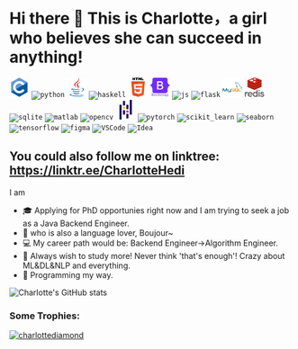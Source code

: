 # Hi there 👋 This is Charlotte，a girl who believes she can succeed in anything!


<code><img title="C" alt="c" width="35px" src="https://raw.githubusercontent.com/devicons/devicon/master/icons/c/c-original.svg" /></code>
<code><img title="Python" alt="python" width="35px" src="https://cdn.jsdelivr.net/gh/devicons/devicon/icons/python/python-original.svg" /></code>
<code><img title="Java" alt="java" width="35px" src="https://raw.githubusercontent.com/devicons/devicon/master/icons/java/java-original.svg" /></code>
<code><img title="Haskell" alt="haskell" width="35px" src="https://upload.wikimedia.org/wikipedia/commons/1/1c/Haskell-Logo.svg" /></code>
<code><img title="HTML5" alt="html5" width="35px" src="https://raw.githubusercontent.com/devicons/devicon/master/icons/html5/html5-original-wordmark.svg" /></code>
<code><img title="Bootstrap" alt="bootstrap" width="35px" src="https://raw.githubusercontent.com/devicons/devicon/master/icons/bootstrap/bootstrap-plain-wordmark.svg" /></code>
<code><img title="JavaScript" alt="js" width="35px" src="https://www.vectorlogo.zone/logos/javascript/javascript-icon.svg" /></code>
<code><img title="Flask" alt="flask" width="35px" src="https://www.vectorlogo.zone/logos/palletsprojects_flask/palletsprojects_flask-ar21.svg" /></code>
<code><img title="MySQL" alt="mysql" width="35px" src="https://raw.githubusercontent.com/devicons/devicon/master/icons/mysql/mysql-original-wordmark.svg" /></code>
<code><img title="Redis" alt="redis" width="35px" src="https://raw.githubusercontent.com/devicons/devicon/master/icons/redis/redis-original-wordmark.svg" /></code>
<code><img title="SQLite" alt="sqlite" width="35px" src="https://www.vectorlogo.zone/logos/sqlite/sqlite-icon.svg" /></code>
<code><img title="MATLAB" alt="matlab" width="35px" src="https://upload.wikimedia.org/wikipedia/commons/2/21/Matlab_Logo.png" /></code>
<code><img title="OpenCV" alt="opencv" width="35px" src="https://www.vectorlogo.zone/logos/opencv/opencv-icon.svg" /></code>
<code><img title="Pandas" alt="pandas" width="35px" src="https://raw.githubusercontent.com/devicons/devicon/2ae2a900d2f041da66e950e4d48052658d850630/icons/pandas/pandas-original.svg" /></code>
<code><img title="PyTorch" alt="pytorch" width="35px" src="https://www.vectorlogo.zone/logos/pytorch/pytorch-icon.svg" /></code>
<code><img title="Scikit-learn" alt="scikit_learn" width="35px" src="https://upload.wikimedia.org/wikipedia/commons/0/05/Scikit_learn_logo_small.svg" /></code>
<code><img title="Seaborn" alt="seaborn" width="35px" src="https://seaborn.pydata.org/_images/logo-mark-lightbg.svg" /></code>
<code><img title="TensorFlow" alt="tensorflow" width="35px" src="https://www.vectorlogo.zone/logos/tensorflow/tensorflow-icon.svg" /></code>
<code><img title="Figma" alt="figma" width="35px" src="https://www.vectorlogo.zone/logos/figma/figma-icon.svg" /></code>
<code><img title="Visual Studio Code" alt="VSCode" width="35px" src="https://vetores.org/d/visual-studio-code.svg" /></code>
<code><img title="Intelli IDEA" alt="Idea" width="35px" src="https://raw.githubusercontent.com/gilbarbara/logos/92bb74e98bca1ea1ad794442676ebc4e75038adc/logos/intellij-idea.svg" /></code>

## You could also follow me on linktree: https://linktr.ee/CharlotteHedi  

I am
- 🎓 Applying for PhD opportunies right now and I am trying to seek a job as a Java Backend Engineer.
- 🔖 who is also a language lover, Boujour~ 
- 💻 My career path would be: Backend Engineer->Algorithm Engineer.
- 🏹 Always wish to study more! Never think 'that's enough'! Crazy about ML&DL&NLP and everything.
- 💎 Programming my way.

![Charlotte's GitHub stats](https://github-readme-stats.vercel.app/api?username=charlottediamond&theme=ambient_gradient&show_icons=true)

### Some Trophies:
<p align="left"> <a href="https://github.com/ryo-ma/github-profile-trophy"><img src="https://github-profile-trophy.vercel.app/?username=charlottediamond" alt="charlottediamond" /></a> </p>
